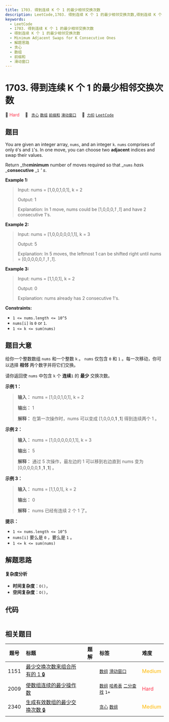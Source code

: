 ```yaml
---
title: 1703. 得到连续 K 个 1 的最少相邻交换次数
description: LeetCode,1703. 得到连续 K 个 1 的最少相邻交换次数,得到连续 K 个 1 的最少相邻交换次数,Minimum Adjacent Swaps for K Consecutive Ones,解题思路,贪心,数组,前缀和,滑动窗口
keywords:
  - LeetCode
  - 1703. 得到连续 K 个 1 的最少相邻交换次数
  - 得到连续 K 个 1 的最少相邻交换次数
  - Minimum Adjacent Swaps for K Consecutive Ones
  - 解题思路
  - 贪心
  - 数组
  - 前缀和
  - 滑动窗口
---
```


# 1703. 得到连续 K 个 1 的最少相邻交换次数

🔴 <font color=#ff334b>Hard</font>&emsp; 🔖&ensp; [`贪心`](/tag/greedy.md) [`数组`](/tag/array.md) [`前缀和`](/tag/prefix-sum.md) [`滑动窗口`](/tag/sliding-window.md)&emsp; 🔗&ensp;[`力扣`](https://leetcode.cn/problems/minimum-adjacent-swaps-for-k-consecutive-ones) [`LeetCode`](https://leetcode.com/problems/minimum-adjacent-swaps-for-k-consecutive-ones)

## 题目

You are given an integer array, `nums`, and an integer `k`. `nums` comprises
of only `0`'s and `1`'s. In one move, you can choose two **adjacent** indices
and swap their values.

Return _the**minimum** number of moves required so that _`nums` _has_`k`
_**consecutive** _`1` _' s_.



**Example 1:**

> Input: nums = [1,0,0,1,0,1], k = 2
> 
> Output: 1
> 
> Explanation: In 1 move, nums could be [1,0,0,0,_1_ ,_1_] and have 2 consecutive 1's.

**Example 2:**

> Input: nums = [1,0,0,0,0,0,1,1], k = 3
> 
> Output: 5
> 
> Explanation: In 5 moves, the leftmost 1 can be shifted right until nums = [0,0,0,0,0,_1_ ,_1_ ,_1_].

**Example 3:**

> Input: nums = [1,1,0,1], k = 2
> 
> Output: 0
> 
> Explanation: nums already has 2 consecutive 1's.

**Constraints:**

  * `1 <= nums.length <= 10^5`
  * `nums[i]` is `0` or `1`.
  * `1 <= k <= sum(nums)`


## 题目大意

给你一个整数数组 `nums` 和一个整数 `k` 。 `nums` 仅包含 `0` 和 `1` 。每一次移动，你可以选择 **相邻**
两个数字并将它们交换。

请你返回使 `nums` 中包含 `k` 个 **连续**`1` 的 **最少** 交换次数。

**示例 1：**

> 
> 
> 
> 
> 
> **输入：** nums = [1,0,0,1,0,1], k = 2
> 
> **输出：** 1
> 
> **解释：** 在第一次操作时，nums 可以变成 [1,0,0,0,**1** ,**1**] 得到连续两个 1 。
> 
> 

**示例 2：**

> 
> 
> 
> 
> 
> **输入：** nums = [1,0,0,0,0,0,1,1], k = 3
> 
> **输出：** 5
> 
> **解释：** 通过 5 次操作，最左边的 1 可以移到右边直到 nums 变为 [0,0,0,0,0,**1** ,**1** ,**1**] 。
> 
> 

**示例 3：**

> 
> 
> 
> 
> 
> **输入：** nums = [1,1,0,1], k = 2
> 
> **输出：** 0
> 
> **解释：** nums 已经有连续 2 个 1 了。
> 
> 

**提示：**

  * `1 <= nums.length <= 10^5`
  * `nums[i]` 要么是 `0` ，要么是 `1` 。
  * `1 <= k <= sum(nums)`


## 解题思路

#### 复杂度分析

- **时间复杂度**：`O()`，
- **空间复杂度**：`O()`，

## 代码

```javascript

```

## 相关题目

<!-- prettier-ignore -->
| 题号 | 标题 | 题解 | 标签 | 难度 |
| :------: | :------ | :------: | :------ | :------ |
| 1151 | [最少交换次数来组合所有的 1 🔒](https://leetcode.com/problems/minimum-swaps-to-group-all-1s-together) |  |  [`数组`](/tag/array.md) [`滑动窗口`](/tag/sliding-window.md) | <font color=#ffb800>Medium</font> |
| 2009 | [使数组连续的最少操作数](https://leetcode.com/problems/minimum-number-of-operations-to-make-array-continuous) |  |  [`数组`](/tag/array.md) [`哈希表`](/tag/hash-table.md) [`二分查找`](/tag/binary-search.md) `1+` | <font color=#ff334b>Hard</font> |
| 2340 | [生成有效数组的最少交换次数 🔒](https://leetcode.com/problems/minimum-adjacent-swaps-to-make-a-valid-array) |  |  [`贪心`](/tag/greedy.md) [`数组`](/tag/array.md) | <font color=#ffb800>Medium</font> |